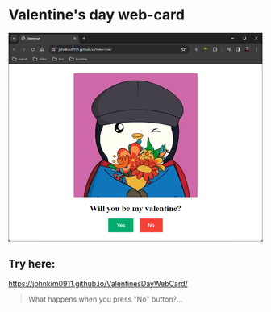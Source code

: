 # Valentine's day web-card

<img src="https://github.com/JohnKim0911/Valentine/blob/master/main-page.png?raw=true" alt="screenshot of main page">

## Try here:
https://johnkim0911.github.io/ValentinesDayWebCard/

> What happens when you press "No" button?...
